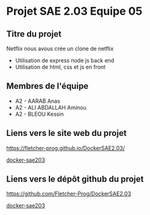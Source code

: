 # Projet SAE 2.03 Equipe 05

## Titre du projet
Netflix nous avous crée un clone de netflix 
- Utilisation de express node js back end
- Utilisation de html, css et js en front 

## Membres de l'équipe
- A2 - AARAB Anas
- A2 - ALI ABDALLAH Aminou
- A2 - BLEOU Kessin

## Liens vers le site web du projet
https://fletcher-prog.github.io/DockerSAE2.03/

[docker-sae203](https://abderzah.github.io/lampDocker/)

## Liens vers le dépôt github du projet
https://github.com/Fletcher-Prog/DockerSAE2.03

[docker-sae203](https://github.com/abderzah/lampDocker)
